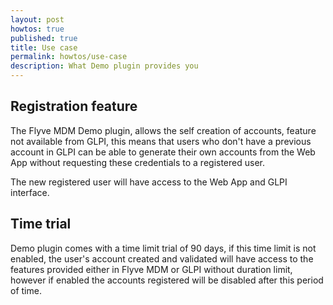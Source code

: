 ```yaml
---
layout: post
howtos: true
published: true
title: Use case
permalink: howtos/use-case
description: What Demo plugin provides you
---
```


## Registration feature

The Flyve MDM Demo plugin, allows the self creation of accounts, feature not available from GLPI, this means that users who don't have a previous account in GLPI can be able to generate their own accounts from the Web App without requesting these credentials to a registered user.

The new registered user will have access to the Web App and GLPI interface.

## Time trial

Demo plugin comes with a time limit trial of 90 days, if this time limit is not enabled, the user's account created and validated will have access to the features provided either in Flyve MDM or GLPI without duration limit, however if enabled the accounts registered will be disabled after this period of time.